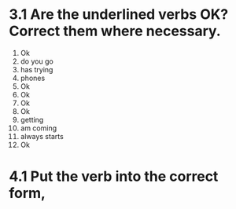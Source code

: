 # 3.1 Are the underlined verbs OK? Correct them where necessary.

1. Ok
2. do you go
3. has trying
4. phones
5. Ok
6. Ok
7. Ok
8. Ok
9. getting
10. am coming
11. always starts
12. Ok



# 4.1 Put the verb into the correct form,